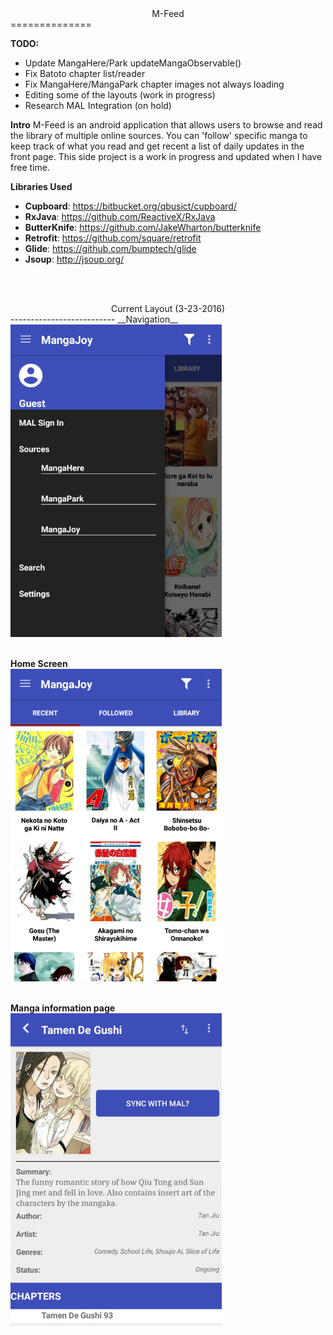 <center>M-Feed</center>
==============

__TODO:__
* Update MangaHere/Park updateMangaObservable()
* Fix Batoto chapter list/reader
* Fix MangaHere/MangaPark chapter images not always loading
* Editing some of the layouts (work in progress)
* Research MAL Integration (on hold)

__Intro__
       M-Feed is an android application that allows users to browse and read the library of multiple online sources.  You can 'follow' specific manga to keep track of what you read and get recent a list of daily updates in the front page. This side project is a work in progress and updated when I have free time.

__Libraries Used__
- **Cupboard**: https://bitbucket.org/qbusict/cupboard/
- **RxJava**: https://github.com/ReactiveX/RxJava
- **ButterKnife**: https://github.com/JakeWharton/butterknife
- **Retrofit**: https://github.com/square/retrofit
- **Glide**: https://github.com/bumptech/glide
- **Jsoup**: http://jsoup.org/

<br><br>
<center>Current Layout (3-23-2016)</center>
--------------------------
__Navigation__
<br>
<img src="https://raw.githubusercontent.com/amgregoi/M-Feed/master/images/Nav.png" height="500">
<br><br>

__Home Screen__
<br>
<img src="https://raw.githubusercontent.com/amgregoi/M-Feed/master/images/Home.png" height="500">
<br><br>

__Manga information page__
<br>
<img src="https://raw.githubusercontent.com/amgregoi/M-Feed/master/images/Manga.png" height="500">
